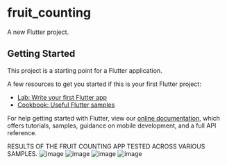 # fruit_counting

A new Flutter project.

## Getting Started

This project is a starting point for a Flutter application.

A few resources to get you started if this is your first Flutter project:

- [Lab: Write your first Flutter app](https://flutter.dev/docs/get-started/codelab)
- [Cookbook: Useful Flutter samples](https://flutter.dev/docs/cookbook)

For help getting started with Flutter, view our
[online documentation](https://flutter.dev/docs), which offers tutorials,
samples, guidance on mobile development, and a full API reference.


RESULTS OF THE FRUIT COUNTING APP TESTED ACROSS VARIOUS SAMPLES.
![image](https://user-images.githubusercontent.com/66210607/183278786-cc06312f-18a8-45f8-a11f-020c6c169085.png)
![image](https://user-images.githubusercontent.com/66210607/183278804-3c50e587-257e-4bdd-af2e-ffc0daca8f37.png)
![image](https://user-images.githubusercontent.com/66210607/183278810-76b5e061-c203-4688-97b8-18a0076d094a.png)
![image](https://user-images.githubusercontent.com/66210607/183278815-0e7f7128-8817-45dd-9e31-eeb2d1476077.png)


